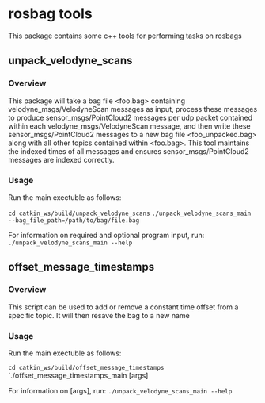 # rosbag tools

This package contains some c++ tools for performing tasks on rosbags

## unpack_velodyne_scans

### Overview

This package will take a bag file <foo.bag> containing velodyne_msgs/VelodyneScan messages as input, process these messages to produce sensor_msgs/PointCloud2 messages per udp packet contained within each velodyne_msgs/VelodyneScan message, and then write these sensor_msgs/PointCloud2 messages to a new bag file <foo_unpacked.bag> along with all other topics contained within <foo.bag>. This tool maintains the indexed times of all messages and ensures sensor_msgs/PointCloud2 messages are indexed correctly.

### Usage

Run the main exectuble as follows:

`cd catkin_ws/build/unpack_velodyne_scans`
`./unpack_velodyne_scans_main --bag_file_path=/path/to/bag/file.bag`

For information on required and optional program input, run: `./unpack_velodyne_scans_main --help`

## offset_message_timestamps

### Overview

This script can be used to add or remove a constant time offset from a specific topic. It will then resave the bag to a new name

### Usage


Run the main exectuble as follows:

`cd catkin_ws/build/offset_message_timestamps`
`./offset_message_timestamps_main [args]

For information on [args], run: `./unpack_velodyne_scans_main --help`